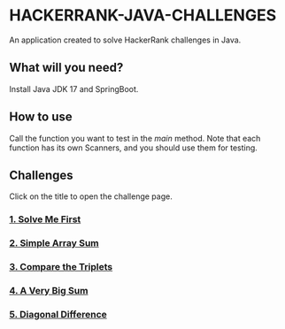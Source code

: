 # HACKERRANK-JAVA-CHALLENGES

An application created to solve HackerRank challenges in Java.

## What will you need?
Install Java JDK 17 and SpringBoot.

## How to use
Call the function you want to test in the _main_ method. Note that each function has its own Scanners, and you should use them for testing.

## Challenges
Click on the title to open the challenge page.

### [1. Solve Me First](https://www.hackerrank.com/challenges/solve-me-first/problem)

### [2. Simple Array Sum](https://www.hackerrank.com/challenges/simple-array-sum/problem)

### [3. Compare the Triplets](https://www.hackerrank.com/challenges/compare-the-triplets/problem)

### [4. A Very Big Sum](https://www.hackerrank.com/challenges/a-very-big-sum/problem)

### [5. Diagonal Difference](https://www.hackerrank.com/challenges/diagonal-difference/problem)